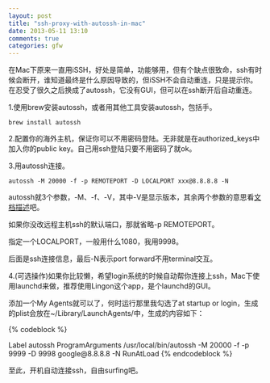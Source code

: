 ```yaml
---
layout: post
title: "ssh-proxy-with-autossh-in-mac"
date: 2013-05-11 13:10
comments: true
categories: gfw
---
```


在Mac下原来一直用iSSH，好处是简单，功能够用，但有个缺点很致命，ssh有时候会断开，谁知道最终是什么原因导致的，但iSSH不会自动重连，只是提示你。在忍受了很久之后换成了autossh，它没有GUI，但可以在ssh断开后自动重连。

1.使用brew安装autossh，或者用其他工具安装autossh，包括手。

`brew install autossh`

2.配置你的海外主机，保证你可以不用密码登陆。无非就是在authorized_keys中加入你的public key。自己用ssh登陆只要不用密码了就ok。

3.用autossh连接。

`autossh -M 20000 -f -p REMOTEPORT -D LOCALPORT xxx@8.8.8.8 -N`

autossh就3个参数，-M、-f、-V，其中-V是显示版本，其余两个参数的意思看[文档描述](http://www.harding.motd.ca/autossh/README "autossh README")吧。

如果你没改远程主机ssh的默认端口，那就省略-p REMOTEPORT。

指定一个LOCALPORT，一般用什么1080，我用9998。

后面是ssh连接信息，最后-N表示port forward不用terminal交互。

4.(可选操作)如果你比较懒，希望login系统的时候自动帮你连接上ssh，Mac下使用launchd来做，推荐使用Lingon这个app，是个launchd的GUI。

添加一个My Agents就可以了，何时运行那里我勾选了at startup or login，生成的plist会放在~/Library/LaunchAgents/中，生成的内容如下：

{% codeblock %}
<?xml version="1.0" encoding="UTF-8"?>
<!DOCTYPE plist PUBLIC "-//Apple//DTD PLIST 1.0//EN" "http://www.apple.com/DTDs/PropertyList-1.0.dtd">
<plist version="1.0">
<dict>
<key>Label</key>
<string>autossh</string>
<key>ProgramArguments</key>
<array>
<string>/usr/local/bin/autossh</string>
<string>-M</string>
<string>20000</string>
<string>-f</string>
<string>-p</string>
<string>9999</string>
<string>-D</string>
<string>9998</string>
<string>google@8.8.8.8</string>
<string>-N</string>
</array>
<key>RunAtLoad</key>
<true/>
</dict>
</plist>
{% endcodeblock %}

至此，开机自动连接ssh，自由surfing吧。
